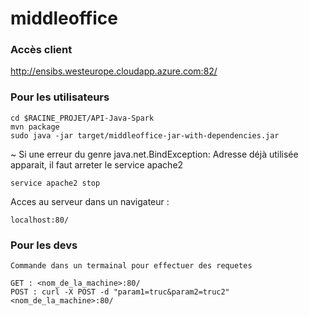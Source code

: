# middleoffice


### Accès client

http://ensibs.westeurope.cloudapp.azure.com:82/


### Pour les utilisateurs
    cd $RACINE_PROJET/API-Java-Spark
    mvn package
    sudo java -jar target/middleoffice-jar-with-dependencies.jar
  
~ Si une erreur du genre java.net.BindException: Adresse déjà utilisée apparait, il faut arreter le service apache2
    
    service apache2 stop

Acces au serveur dans un navigateur : 
    
    localhost:80/
    
### Pour les devs
    Commande dans un termainal pour effectuer des requetes 

    GET : <nom_de_la_machine>:80/
    POST : curl -X POST -d "param1=truc&param2=truc2" <nom_de_la_machine>:80/
